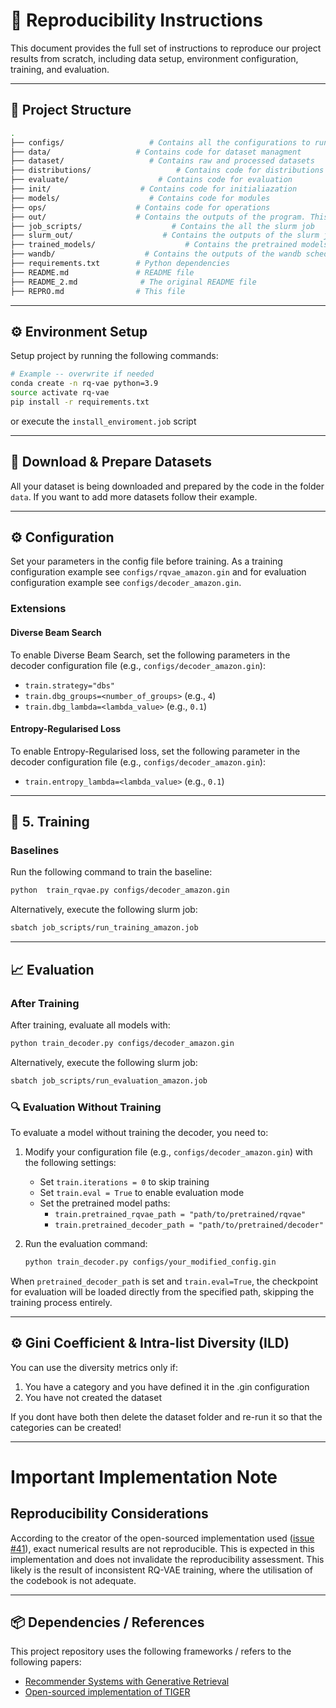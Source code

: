 # 🔁 Reproducibility Instructions

This document provides the full set of instructions to reproduce our project results from scratch, including data setup, environment configuration, training, and evaluation.

---

## 🧱 Project Structure

```bash
.
├── configs/                   # Contains all the configurations to run your python scripts
├── data/                   # Contains code for dataset managment
├── dataset/                   # Contains raw and processed datasets
├── distributions/                   # Contains code for distributions
├── evaluate/                    # Contains code for evaluation
├── init/                    # Contains code for initialiazation
├── models/                    # Contains code for modules
├── ops/                    # Contains code for operations
├── out/                    # Contains the outputs of the program. This folder will be auto-generated
├── job_scripts/                    # Contains the all the slurm job
├── slurm_out/                    # Contains the outputs of the slurm job. This folder will be auto-generated
├── trained_models/                    # Contains the pretrained models
├── wandb/                    # Contains the outputs of the wandb scheduler. This folder will be auto-generated
├── requirements.txt        # Python dependencies
├── README.md               # README file
├── README_2.md              # The original README file
├── REPRO.md                # This file
```

---

## ⚙️ Environment Setup


Setup project by running the following commands:



```bash
# Example -- overwrite if needed
conda create -n rq-vae python=3.9
source activate rq-vae
pip install -r requirements.txt
```

or execute the `install_enviroment.job` script

---

## 📂 Download & Prepare Datasets

All your dataset is being downloaded and prepared by the code in the folder `data`. If you want to add more datasets follow their example.

---

## ⚙️ Configuration

Set your parameters in the config file before training. As a training configuration example see `configs/rqvae_amazon.gin` and for evaluation configuration example see `configs/decoder_amazon.gin`.

### Extensions

#### Diverse Beam Search
To enable Diverse Beam Search, set the following parameters in the decoder configuration file (e.g., `configs/decoder_amazon.gin`):
- `train.strategy="dbs"`
- `train.dbg_groups=<number_of_groups>` (e.g., `4`)
- `train.dbg_lambda=<lambda_value>` (e.g., `0.1`)

#### Entropy-Regularised Loss
To enable Entropy-Regularised loss, set the following parameter in the decoder configuration file (e.g., `configs/decoder_amazon.gin`):
- `train.entropy_lambda=<lambda_value>` (e.g., `0.1`)


---

## 🚀 5. Training

### Baselines

Run the following command to train the baseline:

```bash
python  train_rqvae.py configs/decoder_amazon.gin
```

Alternatively, execute the following slurm job:

```bash
sbatch job_scripts/run_training_amazon.job
```

---

## 📈 Evaluation

### After Training

After training, evaluate all models with:

```bash
python train_decoder.py configs/decoder_amazon.gin
```

Alternatively, execute the following slurm job:

```bash
sbatch job_scripts/run_evaluation_amazon.job
```

### 🔍 Evaluation Without Training

To evaluate a model without training the decoder, you need to:

1. Modify your configuration file (e.g., `configs/decoder_amazon.gin`) with the following settings:
   - Set `train.iterations = 0` to skip training
   - Set `train.eval = True` to enable evaluation mode
   - Set the pretrained model paths:
     - `train.pretrained_rqvae_path = "path/to/pretrained/rqvae"`
     - `train.pretrained_decoder_path = "path/to/pretrained/decoder"`

2. Run the evaluation command:
   ```bash
   python train_decoder.py configs/your_modified_config.gin
   ```

When `pretrained_decoder_path` is set and `train.eval=True`, the checkpoint for evaluation will be loaded directly from the specified path, skipping the training process entirely.

---

## ⚙️ Gini Coefficient & Intra-list Diversity (ILD)

You can use the diversity metrics only if:

1. You have a category and you have defined it in the .gin configuration  
2. You have not created the dataset


If you dont have both then delete the dataset folder and re-run it so that the categories can be created!

---

# Important Implementation Note
## Reproducibility Considerations
According to the creator of the open-sourced implementation used ([issue #41](https://github.com/EdoardoBotta/RQ-VAE-Recommender/issues/41)), exact numerical results are not reproducible. This is expected in this implementation and does not invalidate the reproducibility assessment. This likely is the result of inconsistent RQ-VAE training, where the utilisation of the codebook is not adequate.

---
## 📦 Dependencies / References

This project repository uses the following frameworks / refers to the following papers:

- [Recommender Systems with Generative Retrieval](https://arxiv.org/abs/2305.05065)
- [Open-sourced implementation of TIGER](https://github.com/EdoardoBotta/RQ-VAE-Recommender)


